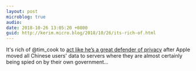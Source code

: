 ```yaml
---
layout: post
microblog: true
audio: 
date: 2018-10-26 13:05:20 +0800
guid: http://kerim.micro.blog/2018/10/26/its-rich-of.html
---
```

It's rich of @tim_cook to [act like he’s a great defender of privacy](https://techcrunch.com/2018/10/24/apples-tim-cook-makes-blistering-attack-on-the-data-industrial-complex) after Apple moved all Chinese users' data to servers where they are almost certainly being spied on by their own government…
